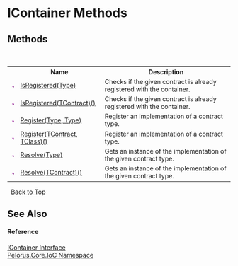 # IContainer Methods
 


## Methods
&nbsp;<table><tr><th></th><th>Name</th><th>Description</th></tr><tr><td>![Public method](media/pubmethod.gif "Public method")</td><td><a href="A7BB745F">IsRegistered(Type)</a></td><td>
Checks if the given contract is already registered with the container.</td></tr><tr><td>![Public method](media/pubmethod.gif "Public method")</td><td><a href="920B21">IsRegistered(TContract)()</a></td><td>
Checks if the given contract is already registered with the container.</td></tr><tr><td>![Public method](media/pubmethod.gif "Public method")</td><td><a href="3656E880">Register(Type, Type)</a></td><td>
Register an implementation of a contract type.</td></tr><tr><td>![Public method](media/pubmethod.gif "Public method")</td><td><a href="6ACD1A0F">Register(TContract, TClass)()</a></td><td>
Register an implementation of a contract type.</td></tr><tr><td>![Public method](media/pubmethod.gif "Public method")</td><td><a href="238EE863">Resolve(Type)</a></td><td>
Gets an instance of the implementation of the given contract type.</td></tr><tr><td>![Public method](media/pubmethod.gif "Public method")</td><td><a href="24DCBC31">Resolve(TContract)()</a></td><td>
Gets an instance of the implementation of the given contract type.</td></tr></table>&nbsp;
<a href="#icontainer-methods">Back to Top</a>

## See Also


#### Reference
<a href="E534F261">IContainer Interface</a><br /><a href="D77506BC">Pelorus.Core.IoC Namespace</a><br />